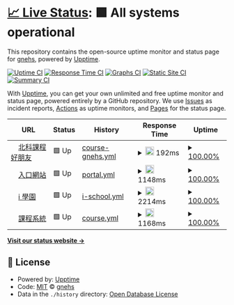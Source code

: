 # [📈 Live Status](https://ntut-uptime.gnehs.net): <!--live status--> **🟩 All systems operational**

This repository contains the open-source uptime monitor and status page for [gnehs](https://gnehs.net/), powered by [Upptime](https://github.com/upptime/upptime).

[![Uptime CI](https://github.com/gnehs/ntut-uptime/workflows/Uptime%20CI/badge.svg)](https://github.com/gnehs/ntut-uptime/actions?query=workflow%3A%22Uptime+CI%22)
[![Response Time CI](https://github.com/gnehs/ntut-uptime/workflows/Response%20Time%20CI/badge.svg)](https://github.com/gnehs/ntut-uptime/actions?query=workflow%3A%22Response+Time+CI%22)
[![Graphs CI](https://github.com/gnehs/ntut-uptime/workflows/Graphs%20CI/badge.svg)](https://github.com/gnehs/ntut-uptime/actions?query=workflow%3A%22Graphs+CI%22)
[![Static Site CI](https://github.com/gnehs/ntut-uptime/workflows/Static%20Site%20CI/badge.svg)](https://github.com/gnehs/ntut-uptime/actions?query=workflow%3A%22Static+Site+CI%22)
[![Summary CI](https://github.com/gnehs/ntut-uptime/workflows/Summary%20CI/badge.svg)](https://github.com/gnehs/ntut-uptime/actions?query=workflow%3A%22Summary+CI%22)

With [Upptime](https://upptime.js.org), you can get your own unlimited and free uptime monitor and status page, powered entirely by a GitHub repository. We use [Issues](https://github.com/gnehs/ntut-uptime/issues) as incident reports, [Actions](https://github.com/gnehs/ntut-uptime/actions) as uptime monitors, and [Pages](https://ntut-uptime.gnehs.net) for the status page.

<!--start: status pages-->
<!-- This summary is generated by Upptime (https://github.com/upptime/upptime) -->
<!-- Do not edit this manually, your changes will be overwritten -->
<!-- prettier-ignore -->
| URL | Status | History | Response Time | Uptime |
| --- | ------ | ------- | ------------- | ------ |
| <img alt="" src="https://ntut-course.gnehs.net/icon.png" height="13"> [北科課程好朋友](https://ntut-course.gnehs.net/) | 🟩 Up | [course-gnehs.yml](https://github.com/gnehs/ntut-uptime/commits/HEAD/history/course-gnehs.yml) | <details><summary><img alt="Response time graph" src="./graphs/course-gnehs/response-time-week.png" height="20"> 192ms</summary><br><a href="https://ntut-uptime.gnehs.net/history/course-gnehs"><img alt="Response time 239" src="https://img.shields.io/endpoint?url=https%3A%2F%2Fraw.githubusercontent.com%2Fgnehs%2Fntut-uptime%2FHEAD%2Fapi%2Fcourse-gnehs%2Fresponse-time.json"></a><br><a href="https://ntut-uptime.gnehs.net/history/course-gnehs"><img alt="24-hour response time 139" src="https://img.shields.io/endpoint?url=https%3A%2F%2Fraw.githubusercontent.com%2Fgnehs%2Fntut-uptime%2FHEAD%2Fapi%2Fcourse-gnehs%2Fresponse-time-day.json"></a><br><a href="https://ntut-uptime.gnehs.net/history/course-gnehs"><img alt="7-day response time 192" src="https://img.shields.io/endpoint?url=https%3A%2F%2Fraw.githubusercontent.com%2Fgnehs%2Fntut-uptime%2FHEAD%2Fapi%2Fcourse-gnehs%2Fresponse-time-week.json"></a><br><a href="https://ntut-uptime.gnehs.net/history/course-gnehs"><img alt="30-day response time 310" src="https://img.shields.io/endpoint?url=https%3A%2F%2Fraw.githubusercontent.com%2Fgnehs%2Fntut-uptime%2FHEAD%2Fapi%2Fcourse-gnehs%2Fresponse-time-month.json"></a><br><a href="https://ntut-uptime.gnehs.net/history/course-gnehs"><img alt="1-year response time 239" src="https://img.shields.io/endpoint?url=https%3A%2F%2Fraw.githubusercontent.com%2Fgnehs%2Fntut-uptime%2FHEAD%2Fapi%2Fcourse-gnehs%2Fresponse-time-year.json"></a></details> | <details><summary><a href="https://ntut-uptime.gnehs.net/history/course-gnehs">100.00%</a></summary><a href="https://ntut-uptime.gnehs.net/history/course-gnehs"><img alt="All-time uptime 100.00%" src="https://img.shields.io/endpoint?url=https%3A%2F%2Fraw.githubusercontent.com%2Fgnehs%2Fntut-uptime%2FHEAD%2Fapi%2Fcourse-gnehs%2Fuptime.json"></a><br><a href="https://ntut-uptime.gnehs.net/history/course-gnehs"><img alt="24-hour uptime 100.00%" src="https://img.shields.io/endpoint?url=https%3A%2F%2Fraw.githubusercontent.com%2Fgnehs%2Fntut-uptime%2FHEAD%2Fapi%2Fcourse-gnehs%2Fuptime-day.json"></a><br><a href="https://ntut-uptime.gnehs.net/history/course-gnehs"><img alt="7-day uptime 100.00%" src="https://img.shields.io/endpoint?url=https%3A%2F%2Fraw.githubusercontent.com%2Fgnehs%2Fntut-uptime%2FHEAD%2Fapi%2Fcourse-gnehs%2Fuptime-week.json"></a><br><a href="https://ntut-uptime.gnehs.net/history/course-gnehs"><img alt="30-day uptime 100.00%" src="https://img.shields.io/endpoint?url=https%3A%2F%2Fraw.githubusercontent.com%2Fgnehs%2Fntut-uptime%2FHEAD%2Fapi%2Fcourse-gnehs%2Fuptime-month.json"></a><br><a href="https://ntut-uptime.gnehs.net/history/course-gnehs"><img alt="1-year uptime 100.00%" src="https://img.shields.io/endpoint?url=https%3A%2F%2Fraw.githubusercontent.com%2Fgnehs%2Fntut-uptime%2FHEAD%2Fapi%2Fcourse-gnehs%2Fuptime-year.json"></a></details>
| <img alt="" src="https://icons.duckduckgo.com/ip3/nportal.ntut.edu.tw.ico" height="13"> [入口網站](https://nportal.ntut.edu.tw/index.do) | 🟩 Up | [portal.yml](https://github.com/gnehs/ntut-uptime/commits/HEAD/history/portal.yml) | <details><summary><img alt="Response time graph" src="./graphs/portal/response-time-week.png" height="20"> 1148ms</summary><br><a href="https://ntut-uptime.gnehs.net/history/portal"><img alt="Response time 2164" src="https://img.shields.io/endpoint?url=https%3A%2F%2Fraw.githubusercontent.com%2Fgnehs%2Fntut-uptime%2FHEAD%2Fapi%2Fportal%2Fresponse-time.json"></a><br><a href="https://ntut-uptime.gnehs.net/history/portal"><img alt="24-hour response time 1242" src="https://img.shields.io/endpoint?url=https%3A%2F%2Fraw.githubusercontent.com%2Fgnehs%2Fntut-uptime%2FHEAD%2Fapi%2Fportal%2Fresponse-time-day.json"></a><br><a href="https://ntut-uptime.gnehs.net/history/portal"><img alt="7-day response time 1148" src="https://img.shields.io/endpoint?url=https%3A%2F%2Fraw.githubusercontent.com%2Fgnehs%2Fntut-uptime%2FHEAD%2Fapi%2Fportal%2Fresponse-time-week.json"></a><br><a href="https://ntut-uptime.gnehs.net/history/portal"><img alt="30-day response time 1797" src="https://img.shields.io/endpoint?url=https%3A%2F%2Fraw.githubusercontent.com%2Fgnehs%2Fntut-uptime%2FHEAD%2Fapi%2Fportal%2Fresponse-time-month.json"></a><br><a href="https://ntut-uptime.gnehs.net/history/portal"><img alt="1-year response time 2164" src="https://img.shields.io/endpoint?url=https%3A%2F%2Fraw.githubusercontent.com%2Fgnehs%2Fntut-uptime%2FHEAD%2Fapi%2Fportal%2Fresponse-time-year.json"></a></details> | <details><summary><a href="https://ntut-uptime.gnehs.net/history/portal">100.00%</a></summary><a href="https://ntut-uptime.gnehs.net/history/portal"><img alt="All-time uptime 97.62%" src="https://img.shields.io/endpoint?url=https%3A%2F%2Fraw.githubusercontent.com%2Fgnehs%2Fntut-uptime%2FHEAD%2Fapi%2Fportal%2Fuptime.json"></a><br><a href="https://ntut-uptime.gnehs.net/history/portal"><img alt="24-hour uptime 100.00%" src="https://img.shields.io/endpoint?url=https%3A%2F%2Fraw.githubusercontent.com%2Fgnehs%2Fntut-uptime%2FHEAD%2Fapi%2Fportal%2Fuptime-day.json"></a><br><a href="https://ntut-uptime.gnehs.net/history/portal"><img alt="7-day uptime 100.00%" src="https://img.shields.io/endpoint?url=https%3A%2F%2Fraw.githubusercontent.com%2Fgnehs%2Fntut-uptime%2FHEAD%2Fapi%2Fportal%2Fuptime-week.json"></a><br><a href="https://ntut-uptime.gnehs.net/history/portal"><img alt="30-day uptime 98.54%" src="https://img.shields.io/endpoint?url=https%3A%2F%2Fraw.githubusercontent.com%2Fgnehs%2Fntut-uptime%2FHEAD%2Fapi%2Fportal%2Fuptime-month.json"></a><br><a href="https://ntut-uptime.gnehs.net/history/portal"><img alt="1-year uptime 97.62%" src="https://img.shields.io/endpoint?url=https%3A%2F%2Fraw.githubusercontent.com%2Fgnehs%2Fntut-uptime%2FHEAD%2Fapi%2Fportal%2Fuptime-year.json"></a></details>
| <img alt="" src="https://icons.duckduckgo.com/ip3/istudy.ntut.edu.tw.ico" height="13"> [i 學園](https://istudy.ntut.edu.tw/mooc/index.php) | 🟩 Up | [i-school.yml](https://github.com/gnehs/ntut-uptime/commits/HEAD/history/i-school.yml) | <details><summary><img alt="Response time graph" src="./graphs/i-school/response-time-week.png" height="20"> 2214ms</summary><br><a href="https://ntut-uptime.gnehs.net/history/i-school"><img alt="Response time 2824" src="https://img.shields.io/endpoint?url=https%3A%2F%2Fraw.githubusercontent.com%2Fgnehs%2Fntut-uptime%2FHEAD%2Fapi%2Fi-school%2Fresponse-time.json"></a><br><a href="https://ntut-uptime.gnehs.net/history/i-school"><img alt="24-hour response time 2277" src="https://img.shields.io/endpoint?url=https%3A%2F%2Fraw.githubusercontent.com%2Fgnehs%2Fntut-uptime%2FHEAD%2Fapi%2Fi-school%2Fresponse-time-day.json"></a><br><a href="https://ntut-uptime.gnehs.net/history/i-school"><img alt="7-day response time 2214" src="https://img.shields.io/endpoint?url=https%3A%2F%2Fraw.githubusercontent.com%2Fgnehs%2Fntut-uptime%2FHEAD%2Fapi%2Fi-school%2Fresponse-time-week.json"></a><br><a href="https://ntut-uptime.gnehs.net/history/i-school"><img alt="30-day response time 2905" src="https://img.shields.io/endpoint?url=https%3A%2F%2Fraw.githubusercontent.com%2Fgnehs%2Fntut-uptime%2FHEAD%2Fapi%2Fi-school%2Fresponse-time-month.json"></a><br><a href="https://ntut-uptime.gnehs.net/history/i-school"><img alt="1-year response time 2824" src="https://img.shields.io/endpoint?url=https%3A%2F%2Fraw.githubusercontent.com%2Fgnehs%2Fntut-uptime%2FHEAD%2Fapi%2Fi-school%2Fresponse-time-year.json"></a></details> | <details><summary><a href="https://ntut-uptime.gnehs.net/history/i-school">100.00%</a></summary><a href="https://ntut-uptime.gnehs.net/history/i-school"><img alt="All-time uptime 98.00%" src="https://img.shields.io/endpoint?url=https%3A%2F%2Fraw.githubusercontent.com%2Fgnehs%2Fntut-uptime%2FHEAD%2Fapi%2Fi-school%2Fuptime.json"></a><br><a href="https://ntut-uptime.gnehs.net/history/i-school"><img alt="24-hour uptime 100.00%" src="https://img.shields.io/endpoint?url=https%3A%2F%2Fraw.githubusercontent.com%2Fgnehs%2Fntut-uptime%2FHEAD%2Fapi%2Fi-school%2Fuptime-day.json"></a><br><a href="https://ntut-uptime.gnehs.net/history/i-school"><img alt="7-day uptime 100.00%" src="https://img.shields.io/endpoint?url=https%3A%2F%2Fraw.githubusercontent.com%2Fgnehs%2Fntut-uptime%2FHEAD%2Fapi%2Fi-school%2Fuptime-week.json"></a><br><a href="https://ntut-uptime.gnehs.net/history/i-school"><img alt="30-day uptime 98.93%" src="https://img.shields.io/endpoint?url=https%3A%2F%2Fraw.githubusercontent.com%2Fgnehs%2Fntut-uptime%2FHEAD%2Fapi%2Fi-school%2Fuptime-month.json"></a><br><a href="https://ntut-uptime.gnehs.net/history/i-school"><img alt="1-year uptime 98.00%" src="https://img.shields.io/endpoint?url=https%3A%2F%2Fraw.githubusercontent.com%2Fgnehs%2Fntut-uptime%2FHEAD%2Fapi%2Fi-school%2Fuptime-year.json"></a></details>
| <img alt="" src="https://icons.duckduckgo.com/ip3/aps.ntut.edu.tw.ico" height="13"> [課程系統](https://aps.ntut.edu.tw/course/tw/course.jsp) | 🟩 Up | [course.yml](https://github.com/gnehs/ntut-uptime/commits/HEAD/history/course.yml) | <details><summary><img alt="Response time graph" src="./graphs/course/response-time-week.png" height="20"> 1168ms</summary><br><a href="https://ntut-uptime.gnehs.net/history/course"><img alt="Response time 1722" src="https://img.shields.io/endpoint?url=https%3A%2F%2Fraw.githubusercontent.com%2Fgnehs%2Fntut-uptime%2FHEAD%2Fapi%2Fcourse%2Fresponse-time.json"></a><br><a href="https://ntut-uptime.gnehs.net/history/course"><img alt="24-hour response time 1227" src="https://img.shields.io/endpoint?url=https%3A%2F%2Fraw.githubusercontent.com%2Fgnehs%2Fntut-uptime%2FHEAD%2Fapi%2Fcourse%2Fresponse-time-day.json"></a><br><a href="https://ntut-uptime.gnehs.net/history/course"><img alt="7-day response time 1168" src="https://img.shields.io/endpoint?url=https%3A%2F%2Fraw.githubusercontent.com%2Fgnehs%2Fntut-uptime%2FHEAD%2Fapi%2Fcourse%2Fresponse-time-week.json"></a><br><a href="https://ntut-uptime.gnehs.net/history/course"><img alt="30-day response time 1654" src="https://img.shields.io/endpoint?url=https%3A%2F%2Fraw.githubusercontent.com%2Fgnehs%2Fntut-uptime%2FHEAD%2Fapi%2Fcourse%2Fresponse-time-month.json"></a><br><a href="https://ntut-uptime.gnehs.net/history/course"><img alt="1-year response time 1722" src="https://img.shields.io/endpoint?url=https%3A%2F%2Fraw.githubusercontent.com%2Fgnehs%2Fntut-uptime%2FHEAD%2Fapi%2Fcourse%2Fresponse-time-year.json"></a></details> | <details><summary><a href="https://ntut-uptime.gnehs.net/history/course">100.00%</a></summary><a href="https://ntut-uptime.gnehs.net/history/course"><img alt="All-time uptime 99.04%" src="https://img.shields.io/endpoint?url=https%3A%2F%2Fraw.githubusercontent.com%2Fgnehs%2Fntut-uptime%2FHEAD%2Fapi%2Fcourse%2Fuptime.json"></a><br><a href="https://ntut-uptime.gnehs.net/history/course"><img alt="24-hour uptime 100.00%" src="https://img.shields.io/endpoint?url=https%3A%2F%2Fraw.githubusercontent.com%2Fgnehs%2Fntut-uptime%2FHEAD%2Fapi%2Fcourse%2Fuptime-day.json"></a><br><a href="https://ntut-uptime.gnehs.net/history/course"><img alt="7-day uptime 100.00%" src="https://img.shields.io/endpoint?url=https%3A%2F%2Fraw.githubusercontent.com%2Fgnehs%2Fntut-uptime%2FHEAD%2Fapi%2Fcourse%2Fuptime-week.json"></a><br><a href="https://ntut-uptime.gnehs.net/history/course"><img alt="30-day uptime 99.36%" src="https://img.shields.io/endpoint?url=https%3A%2F%2Fraw.githubusercontent.com%2Fgnehs%2Fntut-uptime%2FHEAD%2Fapi%2Fcourse%2Fuptime-month.json"></a><br><a href="https://ntut-uptime.gnehs.net/history/course"><img alt="1-year uptime 99.04%" src="https://img.shields.io/endpoint?url=https%3A%2F%2Fraw.githubusercontent.com%2Fgnehs%2Fntut-uptime%2FHEAD%2Fapi%2Fcourse%2Fuptime-year.json"></a></details>

<!--end: status pages-->

[**Visit our status website →**](https://ntut-uptime.gnehs.net)

## 📄 License

- Powered by: [Upptime](https://github.com/upptime/upptime)
- Code: [MIT](./LICENSE) © [gnehs](https://gnehs.net/)
- Data in the `./history` directory: [Open Database License](https://opendatacommons.org/licenses/odbl/1-0/)
